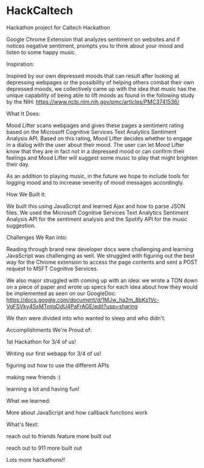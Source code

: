 # HackCaltech
Hackathon project for Caltech Hackathon

Google Chrome Extension that analyzes sentiment on websites and if notices negative sentiment, prompts you to think about your mood and listen to some happy music.

Inspiration:

Inspired by our own depressed moods that can result after looking at depressing webpages or the possibility of helping others combat their own depressed moods, we collectively came up with the idea that music has the unique capability of being able to lift moods as found in the following study by the NIH: https://www.ncbi.nlm.nih.gov/pmc/articles/PMC3741536/

What It Does:

Mood Lifter scans webpages and gives these pages a sentiment rating based on the Microsoft Cognitive Services Text Analytics Sentiment Analysis API. Based on this rating, Mood Lifter decides whether to engage in a dialog with the user about their mood. The user can let Mood Lifter know that they are in fact not in a depressed mood or can confirm their feelings and Mood Lifter will suggest some music to play that might brighten their day.

As an addition to playing music, in the future we hope to include tools for logging mood and to increase severity of mood messages accordingly.

How We Built it:

We built this using JavaScript and learned Ajax and how to parse JSON files. We used the Microsoft Cognitive Services Text Analytics Sentiment Analysis API for the sentiment analysis and the Spotify API for the music suggestion.

Challenges We Ran into:

Reading through brand new developer docs were challenging and learning JavaScript was challenging as well. We struggled with figuring out the best way for the Chrome extension to access the page contents and sent a POST request to MSFT Cognitive Services.

We also major struggled with coming up with an idea: we wrote a TON down on a piece of paper and wrote up specs for each idea about how they would be implemented as seen on our GoogleDoc: https://docs.google.com/document/d/1MJw_ha2m_8bKs1Vc-VgFSVky4SxMTmlqDdU4PaFrAGE/edit?usp=sharing

We then were divided into who wanted to sleep and who didn't. 


Accomplishments We're Proud of:

1st Hackathon for 3/4 of us!

Writing our first webapp for 3/4 of us!

figuring out how to use the different APIs

making new friends :)

learning a lot and having fun!

What we learned:

More about JavaScript and how callback functions work

What's Next:

reach out to friends feature more built out

reach out to 911 more built out

Lots more hackathons!!
